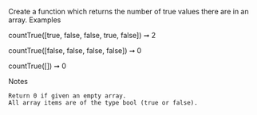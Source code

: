 Create a function which returns the number of true values there are in an array.
Examples

countTrue([true, false, false, true, false]) ➞ 2

countTrue([false, false, false, false]) ➞ 0

countTrue([]) ➞ 0

Notes

    Return 0 if given an empty array.
    All array items are of the type bool (true or false).